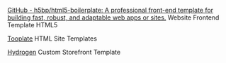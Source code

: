 
[GitHub - h5bp/html5-boilerplate: A professional front-end template for building fast, robust, and adaptable web apps or sites.](https://github.com/h5bp/html5-boilerplate)
Website Frontend Template HTML5

[Tooplate](https://www.tooplate.com/)
HTML Site Templates

[Hydrogen](https://github.com/Shopify/hydrogen)
Custom Storefront Template
